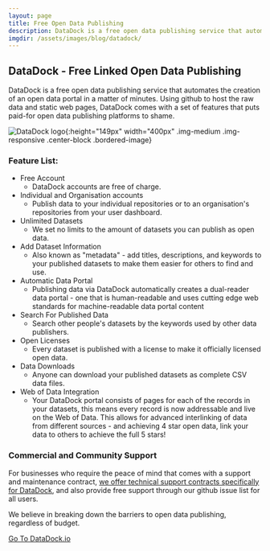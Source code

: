 ```yaml
---
layout: page
title: Free Open Data Publishing
description: DataDock is a free open data publishing service that automates the creation of an open data portal in a matter of minutes.
imgdir:	/assets/images/blog/datadock/
---
```


## DataDock - Free Linked Open Data Publishing

DataDock is a free open data publishing service that automates the creation of an open data portal in a matter of minutes. Using github to host the raw data and static web pages, DataDock comes with a set of features that puts paid-for open data publishing platforms to shame.

![DataDock logo]({{page.imgdir}}DataDock_ColourTrans.png){:height="149px" width="400px" .img-medium .img-responsive .center-block .bordered-image}

### Feature List:

* Free Account
  * DataDock accounts are free of charge.
* Individual and Organisation accounts
  * Publish data to your individual repositories or to an organisation's repositories from your user dashboard.
* Unlimited Datasets
  * We set no limits to the amount of datasets you can publish as open data.
* Add Dataset Information
  * Also known as "metadata" - add titles, descriptions, and keywords to your published datasets to make them easier for others to find and use.
* Automatic Data Portal
  * Publishing data via DataDock automatically creates a dual-reader data portal - one that is human-readable and uses cutting edge web standards for machine-readable data portal content
* Search For Published Data
  * Search other people's datasets by the keywords used by other data publishers.
* Open Licenses
  * Every dataset is published with a license to make it officially licensed open data.
* Data Downloads
  * Anyone can download your published datasets as complete CSV data files.
* Web of Data Integration
  * Your DataDock portal consists of pages for each of the records in your datasets, this means every record is now addressable and live on the Web of Data. This allows for advanced interlinking of data from different sources - and achieving 4 star open data, link your data to others to achieve the full 5 stars!

### Commercial and Community Support

For businesses who require the peace of mind that comes with a support and maintenance contract, [we offer technical support contracts specifically for DataDock](/support), and also provide free support through our github issue list for all users. 

<p class="lead text-center">We believe in breaking down the barriers to open data publishing, regardless of budget.</p>

<div class="text-center">
    <a class="pointer-button arrow text-left sp-selectable" href="http://manage.datadock.io">Go To DataDock.io</a>
</div>